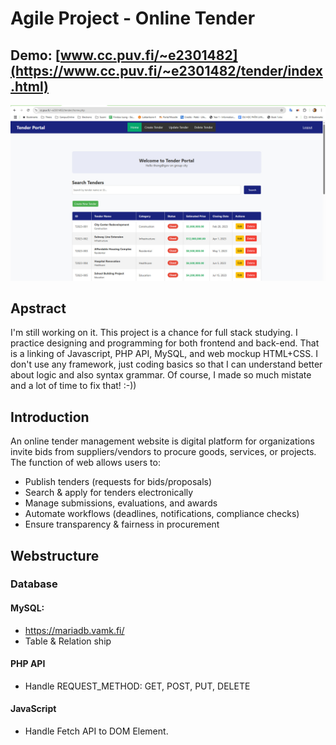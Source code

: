 # Agile Project - Online Tender
## Demo: [www.cc.puv.fi/~e2301482](https://www.cc.puv.fi/~e2301482/tender/index.html)
![](./img/2025-03-25_075327.jpg)

## Apstract 
I'm still working on it. This project is a chance for full stack studying. I practice designing and programming for both frontend and back-end. That is a linking of Javascript, PHP API, MySQL, and web mockup HTML+CSS. I don't use any framework, just coding basics so that I can understand better about logic and also syntax grammar. Of course, I made so much mistate and a lot of time to fix that! :-))

## Introduction
An online tender management website is digital platform for organizations invite bids from suppliers/vendors to procure goods, services, or projects. The function of web allows users to:
- Publish tenders (requests for bids/proposals)
- Search & apply for tenders electronically
- Manage submissions, evaluations, and awards
- Automate workflows (deadlines, notifications, compliance checks)
- Ensure transparency & fairness in procurement

## Webstructure
### Database
#### MySQL: 
- https://mariadb.vamk.fi/
- Table & Relation ship

#### PHP API
- Handle REQUEST_METHOD: GET, POST, PUT, DELETE

#### JavaScript
- Handle Fetch API to DOM Element.
